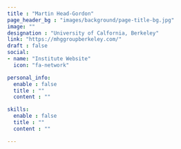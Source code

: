```yaml
---
title : "Martin Head-Gordon"
page_header_bg : "images/background/page-title-bg.jpg"
image: ""
designation : "University of Calfornia, Berkeley"
link: "https://mhggroupberkeley.com/"
draft : false
social:
- name: "Institute Website"
  icon: "fa-network"

personal_info:
  enable : false
  title : ""
  content : ""

skills:
  enable : false
  title : ""
  content : ""

---
```

